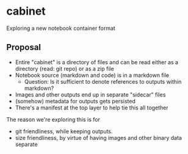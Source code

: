 # cabinet

Exploring a new notebook container format

## Proposal

* Entire "cabinet" is a directory of files and can be read either as a directory (read: git repo) or as a zip file
* Notebook source (markdown and code) is in a markdown file
  * Question: Is it sufficient to denote references to outputs within markdown?
* Images and other outputs end up in separate "sidecar" files
* (somehow) metadata for outputs gets persisted
* There's a manifest at the top layer to help tie this all together

The reason we're exploring this is for

* git friendliness, while keeping outputs.
* size friendliness, by virtue of having images and other binary data separate

